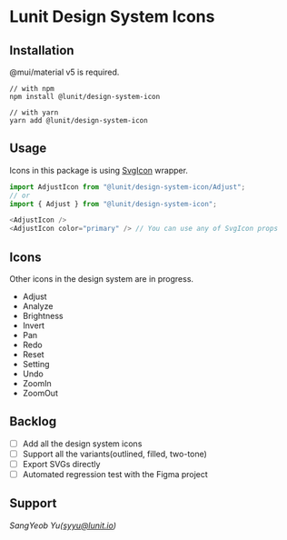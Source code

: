 # Lunit Design System Icons

## Installation

@mui/material v5 is required.

```shell
// with npm
npm install @lunit/design-system-icon

// with yarn
yarn add @lunit/design-system-icon
```

## Usage

Icons in this package is using [SvgIcon](https://mui.com/components/icons/#svgicon) wrapper.

```ts
import AdjustIcon from "@lunit/design-system-icon/Adjust";
// or
import { Adjust } from "@lunit/design-system-icon";

<AdjustIcon />
<AdjustIcon color="primary" /> // You can use any of SvgIcon props
```

## Icons

Other icons in the design system are in progress.

- Adjust
- Analyze
- Brightness
- Invert
- Pan
- Redo
- Reset
- Setting
- Undo
- ZoomIn
- ZoomOut

## Backlog

- [ ] Add all the design system icons
- [ ] Support all the variants(outlined, filled, two-tone)
- [ ] Export SVGs directly
- [ ] Automated regression test with the Figma project

## Support

*SangYeob Yu(syyu@lunit.io)*
